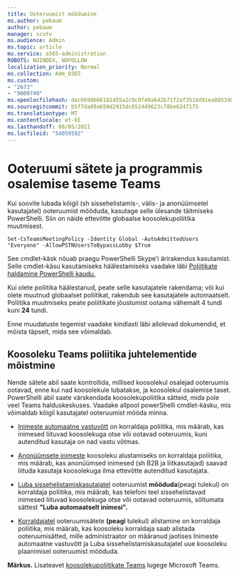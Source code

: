 ```yaml
---
title: Ooteruumist möödumine
ms.author: pebaum
author: pebaum
manager: scotv
ms.audience: Admin
ms.topic: article
ms.service: o365-administration
ROBOTS: NOINDEX, NOFOLLOW
localization_priority: Normal
ms.collection: Adm_O365
ms.custom:
- "2673"
- "9000740"
ms.openlocfilehash: dac6690b66181455a1c9c0f40a642b71f2af3516d91ea0853d06564b017b03a2
ms.sourcegitcommit: b5f7da89a650d2915dc652449623c78be6247175
ms.translationtype: MT
ms.contentlocale: et-EE
ms.lasthandoff: 08/05/2021
ms.locfileid: "54059592"
---
```

# <a name="control-lobby-settings-and-level-of-participation-in-teams"></a>Ooteruumi sätete ja programmis osalemise taseme Teams

Kui soovite lubada kõigil (sh sissehelistamis-, välis- ja anonüümsetel kasutajatel) ooteruumist mööduda, kasutage selle ülesande täitmiseks PowerShelli. Siin on näide ettevõtte globaalse koosolekupoliitika muutmisest.

`Set-CsTeamsMeetingPolicy -Identity Global -AutoAdmittedUsers "Everyone" -AllowPSTNUsersToBypassLobby $True`

See cmdlet-käsk nõuab praegu PowerShelli Skype'i ärirakendus kasutamist. Selle cmdlet-käsu kasutamiseks häälestamiseks vaadake läbi [Poliitikate haldamine PowerShelli kaudu.](https://docs.microsoft.com/microsoftteams/teams-powershell-overview#managing-policies-via-powershell)

Kui olete poliitika häälestanud, peate selle kasutajatele rakendama; või kui olete muutnud globaalset poliitikat, rakendub see kasutajatele automaatselt. Poliitika muutmiseks peate poliitikate jõustumist ootama vähemalt 4 tundi kuni **24** tundi. 

Enne muudatuste tegemist vaadake kindlasti läbi allolevad dokumendid, et mõista täpselt, mida see võimaldab.


## <a name="understanding-teams-meeting-lobby-policy-controls"></a>Koosoleku Teams poliitika juhtelementide mõistmine

Nende sätete abil saate kontrollida, millised koosolekul osalejad ooteruumis ootavad, enne kui nad koosolekule lubatakse, ja koosolekul osalemise taset. PowerShelli abil saate värskendada koosolekupoliitika sätteid, mida pole veel Teams halduskeskuses. Vaadake allpool powerShelli cmdlet-käsku, mis võimaldab kõigil kasutajatel ooteruumist mööda minna.

- [Inimeste automaatne vastuvõtt](https://docs.microsoft.com/microsoftteams/meeting-policies-in-teams#automatically-admit-people) on korraldaja poliitika, mis määrab, kas inimesed liituvad koosolekuga otse või ootavad ooteruumis, kuni autenditud kasutaja on nad vastu võtmas.

- [Anonüümsete inimeste](https://docs.microsoft.com/microsoftteams/meeting-policies-in-teams#allow-anonymous-people-to-start-a-meeting) koosoleku alustamiseks on korraldaja poliitika, mis määrab, kas anonüümsed inimesed (sh B2B ja liitkasutajad) saavad liituda kasutaja koosolekuga ilma ettevõtte autenditud kasutajata.

- [Luba sissehelistamiskasutajatel](https://docs.microsoft.com/microsoftteams/meeting-policies-in-teams#allow-dial-in-users-to-bypass-the-lobby-coming-soon) ooteruumist **mööduda**(peagi tulekul) on korraldaja poliitika, mis määrab, kas telefoni teel sissehelistavad inimesed liituvad koosolekuga otse või ootavad ooteruumis, sõltumata sättest **"Luba automaatselt inimesi".**

- [Korraldajatel](https://docs.microsoft.com/microsoftteams/meeting-policies-in-teams#allow-organizers-to-override-lobby-settings-coming-soon) ooteruumisätete **(peagi** tulekul) alistamine on korraldaja poliitika, mis määrab, kas koosoleku korraldaja saab  alistada ooteruumisätted, mille administraator on määranud jaotises Inimeste automaatne vastuvõtt ja Luba sissehelistamiskasutajatel uue koosoleku plaanimisel ooteruumist mööduda. 

**Märkus.** Lisateavet [koosolekupoliitikate Teams](https://docs.microsoft.com/microsoftteams/meeting-policies-in-teams) lugege Microsoft Teams.
